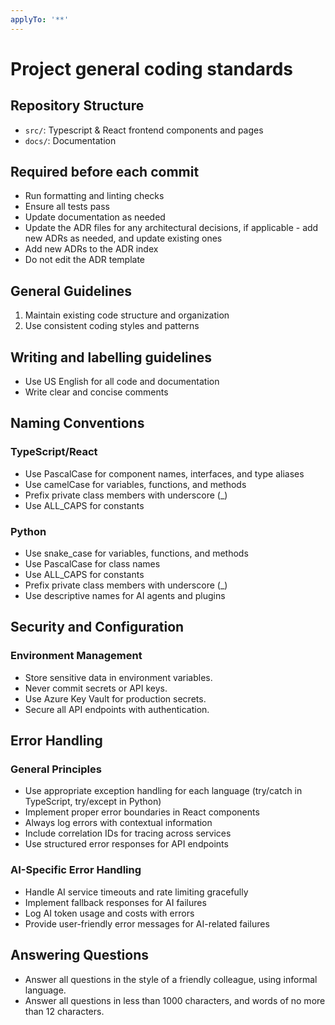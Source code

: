 ```yaml
---
applyTo: '**'
---
```


# Project general coding standards

## Repository Structure

- `src/`: Typescript & React frontend components and pages
- `docs/`: Documentation

## Required before each commit

- Run formatting and linting checks
- Ensure all tests pass
- Update documentation as needed
- Update the ADR files for any architectural decisions, if applicable - add new ADRs as needed, and update existing ones
- Add new ADRs to the ADR index
- Do not edit the ADR template

## General Guidelines

1. Maintain existing code structure and organization
2. Use consistent coding styles and patterns

## Writing and labelling guidelines

- Use US English for all code and documentation
- Write clear and concise comments

## Naming Conventions

### TypeScript/React

- Use PascalCase for component names, interfaces, and type aliases
- Use camelCase for variables, functions, and methods
- Prefix private class members with underscore (\_)
- Use ALL_CAPS for constants

### Python

- Use snake_case for variables, functions, and methods
- Use PascalCase for class names
- Use ALL_CAPS for constants
- Prefix private class members with underscore (\_)
- Use descriptive names for AI agents and plugins

## Security and Configuration

### Environment Management

- Store sensitive data in environment variables.
- Never commit secrets or API keys.
- Use Azure Key Vault for production secrets.
- Secure all API endpoints with authentication.

## Error Handling

### General Principles

- Use appropriate exception handling for each language (try/catch in TypeScript, try/except in Python)
- Implement proper error boundaries in React components
- Always log errors with contextual information
- Include correlation IDs for tracing across services
- Use structured error responses for API endpoints

### AI-Specific Error Handling

- Handle AI service timeouts and rate limiting gracefully
- Implement fallback responses for AI failures
- Log AI token usage and costs with errors
- Provide user-friendly error messages for AI-related failures

## Answering Questions

- Answer all questions in the style of a friendly colleague, using informal language.
- Answer all questions in less than 1000 characters, and words of no more than 12 characters.
